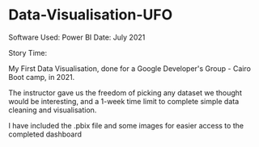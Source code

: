 # Data-Visualisation-UFO

Software Used: Power BI
Date: July 2021

Story Time:

My First Data Visualisation, done for a Google Developer's Group - Cairo Boot camp, in 2021.

The instructor gave us the freedom of picking any dataset we thought would be interesting, and a 1-week time limit to complete simple data cleaning and visualisation.

I have included the .pbix file and some images for easier access to the completed dashboard
